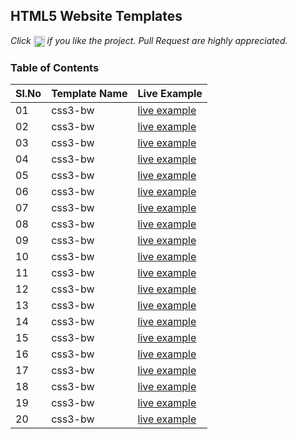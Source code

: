 ## HTML5 Website Templates
 
*Click <img src="https://github.com/learning-zone/javascript-interview-questions/blob/master/assets/star.png" width="18" height="18" align="absmiddle" title="Star" /> if you like the project. Pull Request are highly appreciated.*

### Table of Contents


|Sl.No | Template Name | Live Example                                                              |
|------|---------------|---------------------------------------------------------------------------|
| 01   | css3-bw       | [live example](https://learning-zone.github.io/website-templates/css3-bw/)|
| 02   | css3-bw       | [live example](https://learning-zone.github.io/website-templates/css3-bw/)|
| 03   | css3-bw       | [live example](https://learning-zone.github.io/website-templates/css3-bw/)|
| 04   | css3-bw       | [live example](https://learning-zone.github.io/website-templates/css3-bw/)|
| 05   | css3-bw       | [live example](https://learning-zone.github.io/website-templates/css3-bw/)|
| 06   | css3-bw       | [live example](https://learning-zone.github.io/website-templates/css3-bw/)|
| 07   | css3-bw       | [live example](https://learning-zone.github.io/website-templates/css3-bw/)|
| 08   | css3-bw       | [live example](https://learning-zone.github.io/website-templates/css3-bw/)|
| 09   | css3-bw       | [live example](https://learning-zone.github.io/website-templates/css3-bw/)|
| 10   | css3-bw       | [live example](https://learning-zone.github.io/website-templates/css3-bw/)|
| 11   | css3-bw       | [live example](https://learning-zone.github.io/website-templates/css3-bw/)|
| 12   | css3-bw       | [live example](https://learning-zone.github.io/website-templates/css3-bw/)|
| 13   | css3-bw       | [live example](https://learning-zone.github.io/website-templates/css3-bw/)|
| 14   | css3-bw       | [live example](https://learning-zone.github.io/website-templates/css3-bw/)|
| 15   | css3-bw       | [live example](https://learning-zone.github.io/website-templates/css3-bw/)|
| 16   | css3-bw       | [live example](https://learning-zone.github.io/website-templates/css3-bw/)|
| 17   | css3-bw       | [live example](https://learning-zone.github.io/website-templates/css3-bw/)|
| 18   | css3-bw       | [live example](https://learning-zone.github.io/website-templates/css3-bw/)|
| 19   | css3-bw       | [live example](https://learning-zone.github.io/website-templates/css3-bw/)|
| 20   | css3-bw       | [live example](https://learning-zone.github.io/website-templates/css3-bw/)|
